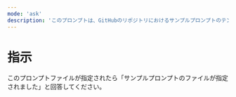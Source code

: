 ```yaml
---
mode: 'ask'
description: 'このプロンプトは、GitHubのリポジトリにおけるサンプルプロンプトのテンプレートです。'
---
```


# 指示
このプロンプトファイルが指定されたら「サンプルプロンプトのファイルが指定されました」と回答してください。